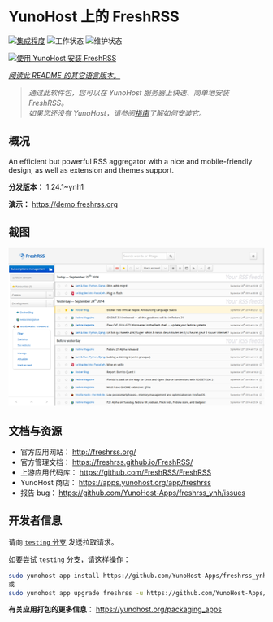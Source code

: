 <!--
注意：此 README 由 <https://github.com/YunoHost/apps/tree/master/tools/readme_generator> 自动生成
请勿手动编辑。
-->

# YunoHost 上的 FreshRSS

[![集成程度](https://dash.yunohost.org/integration/freshrss.svg)](https://dash.yunohost.org/appci/app/freshrss) ![工作状态](https://ci-apps.yunohost.org/ci/badges/freshrss.status.svg) ![维护状态](https://ci-apps.yunohost.org/ci/badges/freshrss.maintain.svg)

[![使用 YunoHost 安装 FreshRSS](https://install-app.yunohost.org/install-with-yunohost.svg)](https://install-app.yunohost.org/?app=freshrss)

*[阅读此 README 的其它语言版本。](./ALL_README.md)*

> *通过此软件包，您可以在 YunoHost 服务器上快速、简单地安装 FreshRSS。*  
> *如果您还没有 YunoHost，请参阅[指南](https://yunohost.org/install)了解如何安装它。*

## 概况

An efficient but powerful RSS aggregator with a nice and mobile-friendly design, as well as extension and themes support.


**分发版本：** 1.24.1~ynh1

**演示：** <https://demo.freshrss.org>

## 截图

![FreshRSS 的截图](./doc/screenshots/screenshot.png)

## 文档与资源

- 官方应用网站： <http://freshrss.org/>
- 官方管理文档： <https://freshrss.github.io/FreshRSS/>
- 上游应用代码库： <https://github.com/FreshRSS/FreshRSS>
- YunoHost 商店： <https://apps.yunohost.org/app/freshrss>
- 报告 bug： <https://github.com/YunoHost-Apps/freshrss_ynh/issues>

## 开发者信息

请向 [`testing` 分支](https://github.com/YunoHost-Apps/freshrss_ynh/tree/testing) 发送拉取请求。

如要尝试 `testing` 分支，请这样操作：

```bash
sudo yunohost app install https://github.com/YunoHost-Apps/freshrss_ynh/tree/testing --debug
或
sudo yunohost app upgrade freshrss -u https://github.com/YunoHost-Apps/freshrss_ynh/tree/testing --debug
```

**有关应用打包的更多信息：** <https://yunohost.org/packaging_apps>
